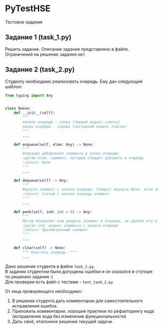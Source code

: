 # PyTestHSE
Тестовое задание

## Задание 1 (task_1.py)
Решить задание. Описание задания представлено в файле.  
Ограничений на решение задания нет.


## Задание 2 (task_2.py)
Студенту необходимо реализовать очередь. Ему дан следующий шаблон:
```python
from typing import Any


class Queue:
    def __init__(self):
        """
        начало очереди - слева (первый индекс списка)
        конец очереди - справа (последний индекс списка)
        """
        ...

    def enqueue(self, elem: Any) -> None:
        """
        Операция добавления элемента в конец очереди.
        :param elem: элемент, который следует добавить в очередь
        :return: None
        """
        ...

    def dequeue(self) -> Any:
        """
        Вернуть элемент с начала очереди. Следует вернуть None, если элемента нет.
        :return: Снятый с начала очереди элемент
        """
        ...

    def peek(self, ind: int = 0) -> Any:
        """
        Метод позволяет вам увидеть элемент в очереди, не удаляя его из очереди
        :param ind: индекс элемента с начала очереди
        :return: Просмотренный элемент
        """
        ...

    def clear(self) -> None:
        """ Очистить очередь. """
        ...
```
Дано решение студента в файле `task_2.py`.  
В задании студентом были допущены ошибки и он оказался в ступоре по решению задания :(  
Для проверки есть файл с тестами - `test_task_2.py`

От лица проверяющего необходимо:
1. В решении студента дать комментарии для самостоятельного исправления ошибок. 
2. Приложить комментарии, хорошие практики по рефакторингу кода (исправление кода без изменения функциональности)
3. Дать своё, эталонное решение текущей задачи.
